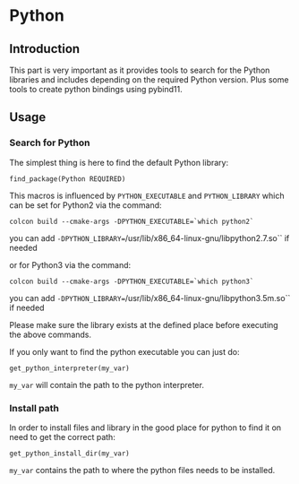 Python
======

## Introduction

This part is very important as it provides tools to search for the Python
libraries and includes depending on the required Python version.
Plus some tools to create python bindings using pybind11.

## Usage

### Search for Python

The simplest thing is here to find the default Python library:

    find_package(Python REQUIRED)

This macros is influenced by `PYTHON_EXECUTABLE` and `PYTHON_LIBRARY` which can
be set for Python2 via the command:

    colcon build --cmake-args -DPYTHON_EXECUTABLE=`which python2`

you can add `-DPYTHON_LIBRARY=`/usr/lib/x86_64-linux-gnu/libpython2.7.so``
if needed

or for Python3 via the command:

    colcon build --cmake-args -DPYTHON_EXECUTABLE=`which python3`

you can add `-DPYTHON_LIBRARY=`/usr/lib/x86_64-linux-gnu/libpython3.5m.so``
if needed

Please make sure the library exists at the defined place before executing the
above commands.

If you only want to find the python executable you can just do:

    get_python_interpreter(my_var)

`my_var` will contain the path to the python interpreter.

### Install path

In order to install files and library in the good place for python to find it
on need to get the correct path:

    get_python_install_dir(my_var)

`my_var` contains the path to where the python files needs to be installed.

